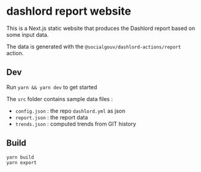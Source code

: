 # dashlord report website

This is a Next.js static website that produces the Dashlord report based on some input data.

The data is generated with the `@socialgouv/dashlord-actions/report` action.

## Dev

Run `yarn && yarn dev` to get started

The `src` folder contains sample data files :

- `config.json` : the repo `dashlord.yml` as json
- `report.json` : the report data
- `trends.json` : computed trends from GIT history

## Build

```
yarn build
yarn export
```
